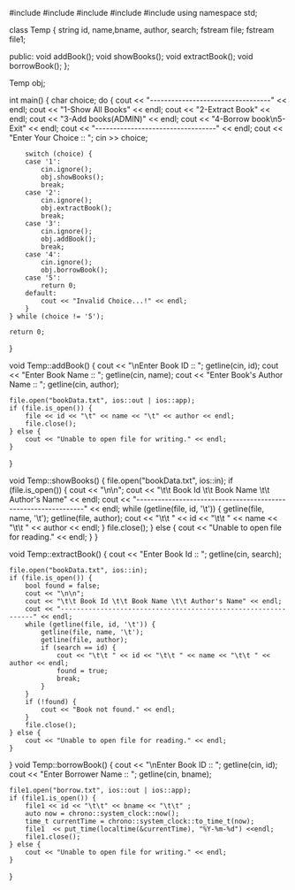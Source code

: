 #include <iostream>
#include <fstream>
#include <chrono>
#include <iomanip>
#include <string>
using namespace std;

class Temp {
    string id, name,bname, author, search;
    fstream file;
    fstream file1;
    
public:
    void addBook();
    void showBooks();
    void extractBook();
    void borrowBook();
};

Temp obj;

int main() {
    char choice;
    do {
        cout << "----------------------------------" << endl;
        cout << "1-Show All Books" << endl;
        cout << "2-Extract Book" << endl;
        cout << "3-Add books(ADMIN)" << endl;
        cout << "4-Borrow book\n5-Exit" << endl;
        cout << "----------------------------------" << endl;
        cout << "Enter Your Choice :: ";
        cin >> choice;

        switch (choice) {
        case '1':
            cin.ignore();
            obj.showBooks();
            break;
        case '2':
            cin.ignore();
            obj.extractBook();
            break;
        case '3':
            cin.ignore();
            obj.addBook();
            break;
        case '4':
            cin.ignore();
            obj.borrowBook();
        case '5':
            return 0;
        default:
            cout << "Invalid Choice...!" << endl;
        }
    } while (choice != '5');

    return 0;
}

void Temp::addBook() 
{
    cout << "\nEnter Book ID :: ";
    getline(cin, id);
    cout << "Enter Book Name :: ";
    getline(cin, name);
    cout << "Enter Book's Author Name :: ";
    getline(cin, author);

    file.open("bookData.txt", ios::out | ios::app);
    if (file.is_open()) {
        file << id << "\t" << name << "\t" << author << endl;
        file.close();
    } else {
        cout << "Unable to open file for writing." << endl;
    }
}

void Temp::showBooks() 
{
    file.open("bookData.txt", ios::in);
    if (file.is_open()) {
        cout << "\n\n";
        cout << "\t\t Book Id \t\t Book Name \t\t Author's Name" << endl;
        cout << "---------------------------------------------------------------" << endl;
        while (getline(file, id, '\t')) {
            getline(file, name, '\t');
            getline(file, author);
            cout << "\t\t " << id << "\t\t " << name << "\t\t " << author << endl;
        }
        file.close();
    } else {
        cout << "Unable to open file for reading." << endl;
    }
}

void Temp::extractBook() 
{
    cout << "Enter Book Id :: ";
    getline(cin, search);

    file.open("bookData.txt", ios::in);
    if (file.is_open()) {
        bool found = false;
        cout << "\n\n";
        cout << "\t\t Book Id \t\t Book Name \t\t Author's Name" << endl;
        cout << "---------------------------------------------------------------" << endl;
        while (getline(file, id, '\t')) {
            getline(file, name, '\t');
            getline(file, author);
            if (search == id) {
                cout << "\t\t " << id << "\t\t " << name << "\t\t " << author << endl;
                found = true;
                break;
            }
        }
        if (!found) {
            cout << "Book not found." << endl;
        }
        file.close();
    } else {
        cout << "Unable to open file for reading." << endl;
    }
}
void Temp::borrowBook()
{
    cout << "\nEnter Book ID :: ";
    getline(cin, id);
    cout << "Enter Borrower Name :: ";
    getline(cin, bname);

    file1.open("borrow.txt", ios::out | ios::app);
    if (file1.is_open()) {
        file1 << id << "\t\t" << bname << "\t\t" ;
        auto now = chrono::system_clock::now();
        time_t currentTime = chrono::system_clock::to_time_t(now);
        file1  << put_time(localtime(&currentTime), "%Y-%m-%d") <<endl;
        file1.close();
    } else {
        cout << "Unable to open file for writing." << endl;
    }
}
